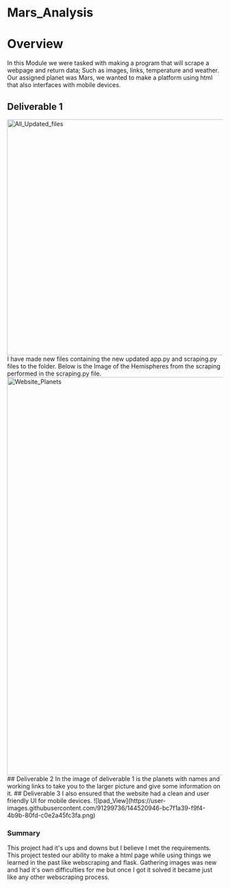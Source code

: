 # Mars_Analysis
# Overview
In this Module we were tasked with making a program that will scrape a webpage and return data; Such as images, links, temperature and weather. Our assigned planet was Mars, we wanted to make a platform using html that also interfaces with mobile devices.

## Deliverable 1
<img width="550" alt="All_Updated_files" src="https://user-images.githubusercontent.com/91299736/144520340-6da24f01-b032-4356-87e3-d70b33d625b5.PNG">
I have made new files containing the new updated app.py and scraping.py files to the folder. Below is the Image of the Hemispheres from the scraping performed in the scraping.py file.
<img width="928" alt="Website_Planets" src="https://user-images.githubusercontent.com/91299736/144520510-bda1ab34-033e-46d5-a77a-25a6a2b6348a.PNG">
## Deliverable 2
In the image of deliverable 1 is the planets with names and working links to take you to the larger picture and give some information on it.
## Deliverable 3
I also ensured that the website had a clean and user friendly UI for mobile devices.
![Ipad_View](https://user-images.githubusercontent.com/91299736/144520946-bc7f1a39-f9f4-4b9b-80fd-c0e2a45fc3fa.png)

### Summary
This project had it's ups and downs but I believe I met the requirements. This project tested our ability to make a html page while using things we learned in the past like webscraping and flask. Gathering images was new and had it's own difficulties for me but once I got it solved it became just like any other webscraping process.
